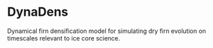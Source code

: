 # DynaDens
Dynamical firn densification model for simulating dry firn evolution on timescales relevant to ice core science.
